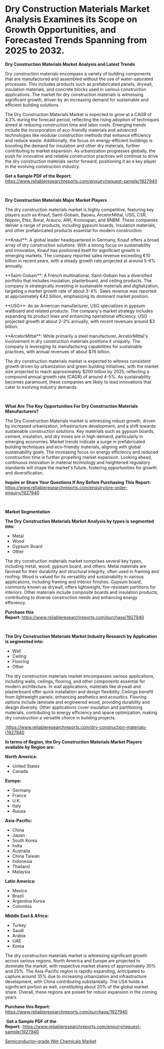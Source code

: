 <p><h1>Dry Construction Materials Market Analysis Examines its Scope on Growth Opportunities, and Forecasted Trends Spanning from 2025 to 2032.</h1></p><p><strong>Dry Construction Materials Market Analysis and Latest Trends</strong></p>
<p><p>Dry construction materials encompass a variety of building components that are manufactured and assembled without the use of water-saturated processes. This includes products such as prefabricated panels, drywall, insulation materials, and concrete blocks used in various construction applications. The market for dry construction materials is witnessing significant growth, driven by an increasing demand for sustainable and efficient building solutions. </p><p>The Dry Construction Materials Market is expected to grow at a CAGR of 4.3% during the forecast period, reflecting the rising adoption of techniques aimed at reducing construction time and labor costs. Emerging trends include the incorporation of eco-friendly materials and advanced technologies like modular construction methods that enhance efficiency and reduce waste. Additionally, the focus on energy-efficient buildings is boosting the demand for insulation and other dry materials, further contributing to market expansion. As urbanization progresses globally, the push for innovative and reliable construction practices will continue to drive the dry construction materials sector forward, positioning it as a key player in the evolving construction industry.</p></p>
<p><strong>Get a Sample PDF of the Report:&nbsp;</strong> <a href="https://www.reliableresearchreports.com/enquiry/request-sample/1927940?utm_campaign=2251&utm_medium=2&utm_source=Github&utm_content=ia&utm_term=28032025&utm_id=dry-construction-materials">https://www.reliableresearchreports.com/enquiry/request-sample/1927940</a></p>
<p>&nbsp;</p>
<p><strong>Dry Construction Materials Major Market Players</strong></p>
<p><p>The dry construction materials market is highly competitive, featuring key players such as Knauf, Saint-Gobain, Baowu, ArcelorMittal, USG, CSR, Nippon, Etex, Boral, Arauco, AWI, Kronospan, and BNBM. These companies deliver a range of products, including gypsum boards, insulation materials, and other prefabricated products essential for modern construction.</p><p>**Knauf**: A global leader headquartered in Germany, Knauf offers a broad array of dry construction solutions. With a strong focus on sustainability and innovation, Knauf has positioned itself for significant growth in emerging markets. The company reported sales revenue exceeding €10 billion in recent years, with a steady growth rate projected at around 5-6% annually.</p><p>**Saint-Gobain**: A French multinational, Saint-Gobain has a diversified portfolio that includes insulation, plasterboard, and ceiling products. The company is strategically investing in sustainable materials and digitalization, targeting a market growth rate of about 3-4%. Sales revenue was reported at approximately €42 billion, emphasizing its dominant market position.</p><p>**USG**: As an American manufacturer, USG specializes in gypsum wallboard and related products. The company's market strategy includes expanding its product lines and enhancing operational efficiency. USG projected growth at about 2-3% annually, with recent revenues around $3 billion.</p><p>**ArcelorMittal**: While primarily a steel manufacturer, ArcelorMittal's involvement in dry construction materials positions it uniquely. The company is leveraging its manufacturing capabilities for sustainable practices, with annual revenues of about $76 billion.</p><p>The dry construction materials market is expected to witness consistent growth driven by urbanization and green building initiatives, with the market size projected to reach approximately $200 billion by 2025, reflecting a compound annual growth rate (CAGR) of around 4-5%. As sustainability becomes paramount, these companies are likely to lead innovations that cater to evolving industry demands.</p></p>
<p>&nbsp;</p>
<p><strong>What Are The Key Opportunities For Dry Construction Materials Manufacturers?</strong></p>
<p><p>The Dry Construction Materials market is witnessing robust growth, driven by increased urbanization, infrastructure development, and a shift towards sustainable construction solutions. Key materials such as gypsum boards, cement, insulation, and dry mixes are in high demand, particularly in emerging economies. Market trends indicate a surge in prefabricated building techniques and eco-friendly materials, aligning with global sustainability goals. The increasing focus on energy efficiency and reduced construction time is further propelling market expansion. Looking ahead, continuous innovation in material technology and heightened regulatory standards will shape the market's future, fostering opportunities for growth and diversification.</p></p>
<p><strong>Inquire or Share Your Questions If Any Before Purchasing This Report:</strong> <a href="https://www.reliableresearchreports.com/enquiry/pre-order-enquiry/1927940?utm_campaign=2251&utm_medium=2&utm_source=Github&utm_content=ia&utm_term=28032025&utm_id=dry-construction-materials">https://www.reliableresearchreports.com/enquiry/pre-order-enquiry/1927940</a></p>
<p>&nbsp;</p>
<p><strong>Market Segmentation</strong></p>
<p><strong>The Dry Construction Materials Market Analysis by types is segmented into:</strong></p>
<p><ul><li>Metal</li><li>Wood</li><li>Gypsum Board</li><li>Other</li></ul></p>
<p><p>The dry construction materials market comprises several key types, including metal, wood, gypsum board, and others. Metal materials are favored for their durability and structural integrity, often used in framing and roofing. Wood is valued for its versatility and sustainability in various applications, including framing and interior finishes. Gypsum board, commonly known as drywall, offers lightweight, fire-resistant partitions for interiors. Other materials include composite boards and insulation products, contributing to diverse construction needs and enhancing energy efficiency.</p></p>
<p><strong>Purchase this Report:&nbsp;</strong><a href="https://www.reliableresearchreports.com/purchase/1927940?utm_campaign=2251&utm_medium=2&utm_source=Github&utm_content=ia&utm_term=28032025&utm_id=dry-construction-materials">https://www.reliableresearchreports.com/purchase/1927940</a></p>
<p>&nbsp;</p>
<p><strong>The Dry Construction Materials Market Industry Research by Application is segmented into:</strong></p>
<p><ul><li>Wall</li><li>Ceiling</li><li>Flooring</li><li>Other</li></ul></p>
<p><p>The dry construction materials market encompasses various applications, including walls, ceilings, flooring, and other components essential for modern architecture. In wall applications, materials like drywall and plasterboard offer quick installation and design flexibility. Ceilings benefit from lightweight panels, enhancing aesthetics and acoustics. Flooring options include laminate and engineered wood, providing durability and design diversity. Other applications cover insulation and partitioning materials, contributing to energy efficiency and space optimization, making dry construction a versatile choice in building projects.</p></p>
<p><a href="https://www.reliableresearchreports.com/dry-construction-materials-r1927940?utm_campaign=2251&utm_medium=2&utm_source=Github&utm_content=ia&utm_term=28032025&utm_id=dry-construction-materials">&nbsp;https://www.reliableresearchreports.com/dry-construction-materials-r1927940</a></p>
<p><strong>In terms of Region, the Dry Construction Materials Market Players available by Region are:</strong></p>
<p>
    <p> <strong> North America: </strong>
        <ul>
            <li>United States</li>
            <li>Canada</li>
        </ul>
        </p> 
    <p> <strong> Europe: </strong>
        <ul>
            <li>Germany</li>
            <li>France</li>
            <li>U.K.</li>
            <li>Italy</li>
            <li>Russia</li>
        </ul>
        </p> 
    <p> <strong> Asia-Pacific: </strong>
        <ul>
            <li>China</li>
            <li>Japan</li>
            <li>South Korea</li>
            <li>India</li>
            <li>Australia</li>
            <li>China Taiwan</li>
            <li>Indonesia</li>
            <li>Thailand</li>
            <li>Malaysia</li>
        </ul>
        </p> 
    <p> <strong> Latin America: </strong>
        <ul>
            <li>Mexico</li>
            <li>Brazil</li>
            <li>Argentina Korea</li>
            <li>Colombia</li>
        </ul>
        </p> 
    <p> <strong> Middle East & Africa: </strong>
        <ul>
            <li>Turkey</li>
            <li>Saudi</li>
            <li>Arabia</li>
            <li>UAE</li>
            <li>Korea</li>
        </ul>
    </p>
    </p>
<p><p>The dry construction materials market is witnessing significant growth across various regions. North America and Europe are projected to dominate the market, with respective market shares of approximately 30% and 25%. The Asia-Pacific region is rapidly expanding, anticipated to capture around 35% due to increasing urbanization and infrastructure development, with China contributing substantially. The USA holds a significant portion as well, constituting about 20% of the global market share. Overall, these regions are poised for robust expansion in the coming years.</p></p>
<p><strong>Purchase this Report: </strong><a href="https://www.reliableresearchreports.com/purchase/1927940?utm_campaign=2251&utm_medium=2&utm_source=Github&utm_content=ia&utm_term=28032025&utm_id=dry-construction-materials">https://www.reliableresearchreports.com/purchase/1927940</a></p>
<p>&nbsp;<strong>Get a Sample PDF of the Report:&nbsp;&nbsp;</strong><a href="https://www.reliableresearchreports.com/enquiry/request-sample/1927940?utm_campaign=2251&utm_medium=2&utm_source=Github&utm_content=ia&utm_term=28032025&utm_id=dry-construction-materials">https://www.reliableresearchreports.com/enquiry/request-sample/1927940</a></p>
<p><strong></strong></p>
<p><p><a href="https://github.com/AngelaWalsh696/Market-Research-Report-List-2/blob/main/semiconductor-grade-wet-chemicals-market.md?utm_campaign=2251&utm_medium=2&utm_source=Github&utm_content=ia&utm_term=28032025&utm_id=dry-construction-materials">Semiconductor-grade Wet Chemicals Market</a></p></p>